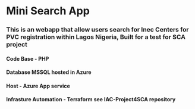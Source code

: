 # Mini Search App
### This is an webapp that allow users search for Inec Centers for PVC registration within Lagos Nigeria, Built for a test for SCA project

#### Code Base - PHP
#### Database MSSQL hosted in Azure
#### Host - Azure App service
#### Infrasture Automation - Terraform see IAC-Project4SCA repository

